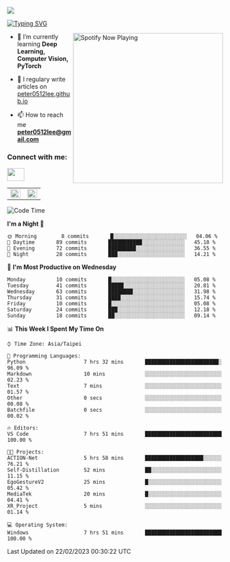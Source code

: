 ![](https://komarev.com/ghpvc/?username=peter0512lee&color=ff69b4)

[![Typing SVG](https://readme-typing-svg.herokuapp.com?color=F742BA&size=22&lines=Hi!+I'm+JYL)](https://git.io/typing-svg)

[<img src="https://spotify-now-playing.peter0512lee.vercel.app/api/spotify-playing" alt="Spotify Now Playing" width="350" align="right" />](https://open.spotify.com/user/21iyoswqgnkoe7peuesmqnhgy)

- 🌱 I’m currently learning **Deep Learning, Computer Vision, PyTorch**

- 📝 I regulary write articles on [peter0512lee.github.io](https://peter0512lee.github.io/)

- 📫 How to reach me **peter0512lee@gmail.com**

<h3 align="left">Connect with me:</h3>
<p align="left">
<a href="https://linkedin.com/in/jie-ying-li-b43a1416b" target="blank"><img align="center" src="https://raw.githubusercontent.com/rahuldkjain/github-profile-readme-generator/master/src/images/icons/Social/linked-in-alt.svg" height="30" width="40" /></a>
<!-- <a href="https://fb.com/peter0512lee" target="blank"><img align="center" src="https://raw.githubusercontent.com/rahuldkjain/github-profile-readme-generator/master/src/images/icons/Social/facebook.svg" alt="peter0512lee" height="30" width="40" /></a> -->
<!-- <a href="https://instagram.com/etiquette_ying" target="blank"><img align="center" src="https://raw.githubusercontent.com/rahuldkjain/github-profile-readme-generator/master/src/images/icons/Social/instagram.svg" alt="etiquette_ying" height="30" width="40" /></a> -->
<!-- <a href="https://medium.com/@peter0512lee" target="blank"><img align="center" src="https://raw.githubusercontent.com/rahuldkjain/github-profile-readme-generator/master/src/images/icons/Social/medium.svg" alt="@peter0512lee" height="30" width="40" /></a> -->
</p>

<table><tr><td valign="top" width="50%">

<img src="https://github-readme-stats.vercel.app/api?username=peter0512lee&hide_border=true&show_icons=true&locale=en" align="left" style="width: 100%" />

</td><td valign="top" width="50%">

<img src="https://github-readme-stats.vercel.app/api/top-langs?username=peter0512lee&hide_border=true&show_icons=true&locale=en&layout=compact" align="left" style="width: 100%" />

</td></tr></table>  

<!--START_SECTION:waka-->
![Code Time](http://img.shields.io/badge/Code%20Time-945%20hrs%2049%20mins-blue)

**I'm a Night 🦉** 

```text
🌞 Morning        8 commits       █░░░░░░░░░░░░░░░░░░░░░░░░   04.06 % 
🌆 Daytime       89 commits       ███████████░░░░░░░░░░░░░░   45.18 % 
🌃 Evening       72 commits       █████████░░░░░░░░░░░░░░░░   36.55 % 
🌙 Night         28 commits       ███░░░░░░░░░░░░░░░░░░░░░░   14.21 % 

```
📅 **I'm Most Productive on Wednesday** 

```text
Monday          10 commits       █░░░░░░░░░░░░░░░░░░░░░░░░   05.08 % 
Tuesday         41 commits       █████░░░░░░░░░░░░░░░░░░░░   20.81 % 
Wednesday       63 commits       ████████░░░░░░░░░░░░░░░░░   31.98 % 
Thursday        31 commits       ████░░░░░░░░░░░░░░░░░░░░░   15.74 % 
Friday          10 commits       █░░░░░░░░░░░░░░░░░░░░░░░░   05.08 % 
Saturday        24 commits       ███░░░░░░░░░░░░░░░░░░░░░░   12.18 % 
Sunday          18 commits       ██░░░░░░░░░░░░░░░░░░░░░░░   09.14 % 

```


📊 **This Week I Spent My Time On** 

```text
⌚︎ Time Zone: Asia/Taipei

💬 Programming Languages: 
Python                   7 hrs 32 mins       ████████████████████████░   96.09 % 
Markdown                 10 mins             ░░░░░░░░░░░░░░░░░░░░░░░░░   02.23 % 
Text                     7 mins              ░░░░░░░░░░░░░░░░░░░░░░░░░   01.57 % 
Other                    0 secs              ░░░░░░░░░░░░░░░░░░░░░░░░░   00.08 % 
Batchfile                0 secs              ░░░░░░░░░░░░░░░░░░░░░░░░░   00.02 % 

🔥 Editors: 
VS Code                  7 hrs 51 mins       █████████████████████████   100.00 % 

🐱‍💻 Projects: 
ACTION-Net               5 hrs 58 mins       ███████████████████░░░░░░   76.21 % 
Self-Distillation        52 mins             ██░░░░░░░░░░░░░░░░░░░░░░░   11.15 % 
EgoGestureV2             25 mins             █░░░░░░░░░░░░░░░░░░░░░░░░   05.42 % 
MediaTek                 20 mins             █░░░░░░░░░░░░░░░░░░░░░░░░   04.41 % 
XR_Project               5 mins              ░░░░░░░░░░░░░░░░░░░░░░░░░   01.14 % 

💻 Operating System: 
Windows                  7 hrs 51 mins       █████████████████████████   100.00 % 

```


 Last Updated on 22/02/2023 00:30:22 UTC
<!--END_SECTION:waka-->


<!--
**peter0512lee/peter0512lee** is a ✨ _special_ ✨ repository because its `README.md` (this file) appears on your GitHub profile.

